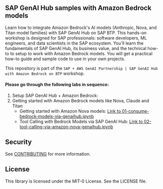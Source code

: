 ## SAP GenAI Hub samples with Amazon Bedrock models

Learn how to integrate Amazon Bedrock's AI models (Anthropic, Nova, and Titan model families) with SAP GenAI Hub on SAP BTP. This hands-on workshop is designed for SAP professionals: software developers, ML engineers, and data scientists in the SAP ecosystem. You'll learn the fundamentals of SAP GenAI Hub, its business value, and the technical how-to to setup to work with Amazon Bedrock models. You will get a practical how-to guide and sample code to use in your own projects.

This repository is part of the `SAP + AWS GenAI Partnership | SAP GenAI Hub with Amazon Bedrock on BTP` workshop.

#### Please go through the following labs in sequence:

1. Setup SAP GenAI Hub + Amazon Bedrock: 
2. Getting started with Amazon Bedrock models like Nova, Claude and Titan
    - Getting started with Amazon Nova models: [Link to 01-consume-bedrock-models-via-genaihub.ipynb](https://github.com/aws-samples/sample-sap-genai-hub-bedrock/blob/main/01-consume-bedrock-models-via-genaihub.ipynb)
    - Tool Calling with Bedrock Models via SAP GenAI Hub: [Link to 02-tool-calling-via-amazon-nova-genaihub.ipynb](https://github.com/aws-samples/sample-sap-genai-hub-bedrock/blob/main/02-tool-calling-via-amazon-nova-genaihub.ipynb)

## Security

See [CONTRIBUTING](CONTRIBUTING.md#security-issue-notifications) for more information.

## License

This library is licensed under the MIT-0 License. See the LICENSE file.

